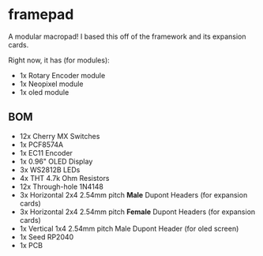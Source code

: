 # framepad
A modular macropad! I based this off of the framework and its expansion cards. 

Right now, it has (for modules):
- 1x Rotary Encoder module
- 1x Neopixel module
- 1x oled module

## BOM
- 12x Cherry MX Switches
- 1x PCF8574A
- 1x EC11 Encoder
- 1x 0.96" OLED Display
- 3x WS2812B LEDs
- 4x THT 4.7k Ohm Resistors
- 12x Through-hole 1N4148
- 3x Horizontal 2x4 2.54mm pitch **Male** Dupont Headers (for expansion cards)
- 3x Horizontal 2x4 2.54mm pitch **Female** Dupont Headers (for expansion cards)
- 1x Vertical 1x4 2.54mm pitch Male Dupont Header (for oled screen)
- 1x Seed RP2040
- 1x PCB
